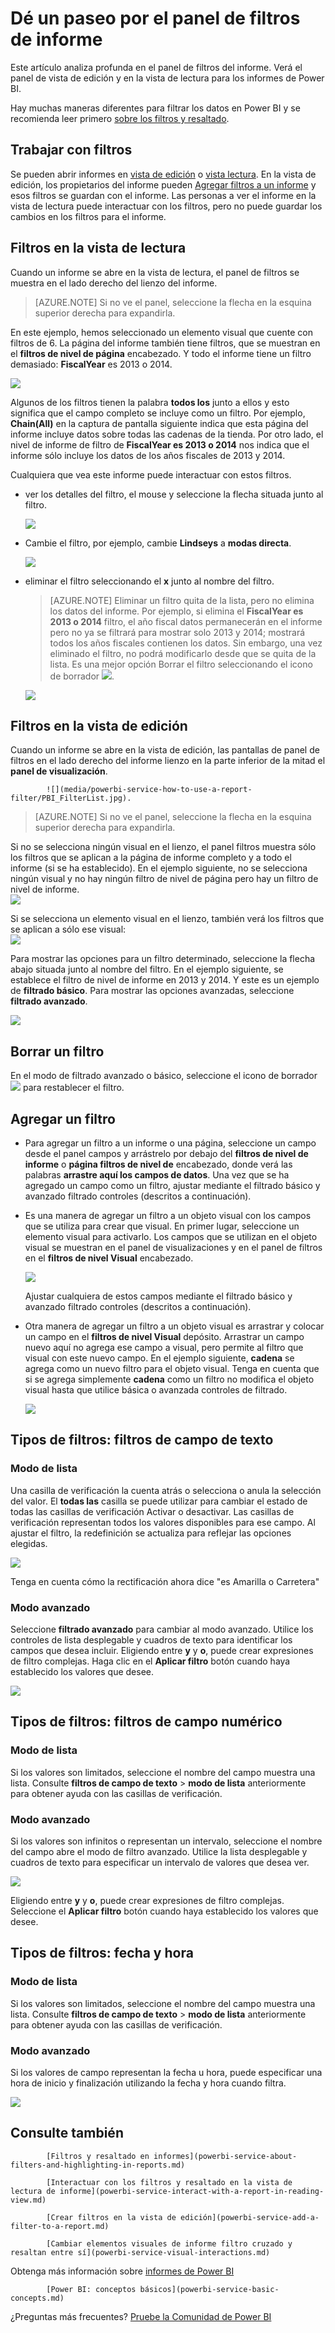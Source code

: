 <properties
   pageTitle="Dé un paseo por el panel de filtros"
   description="Cómo usar filtros de informe"
   services="powerbi"
   documentationCenter=""
   authors="mihart"
   manager="mblythe"
   backup=""
   editor=""
   tags=""
   qualityFocus="monitoring"
   qualityDate=""/>

<tags
   ms.service="powerbi"
   ms.devlang="NA"
   ms.topic="article"
   ms.tgt_pltfrm="NA"
   ms.workload="powerbi"
   ms.date="10/24/2016"
   ms.author="mihart"/>

# <a name="take-a-tour-of-the-report-filters-pane"></a>Dé un paseo por el panel de filtros de informe
Este artículo analiza profunda en el panel de filtros del informe. Verá el panel de vista de edición y en la vista de lectura para los informes de Power BI.

Hay muchas maneras diferentes para filtrar los datos en Power BI y se recomienda leer primero [sobre los filtros y resaltado](powerbi-service-about-filters-and-highlighting-in-reports).

## <a name="working-with-filters"></a>Trabajar con filtros  
Se pueden abrir informes en [vista de edición](powerbi-service-interact-with-a-report-in-editing-view.md) o [vista lectura](powerbi-service-interact-with-a-report-in-reading-view.md). En la vista de edición, los propietarios del informe pueden [Agregar filtros a un informe](powerbi-service-add-a-filter-to-a-report) y esos filtros se guardan con el informe. Las personas a ver el informe en la vista de lectura puede interactuar con los filtros, pero no puede guardar los cambios en los filtros para el informe.

## <a name="filters-in-reading-view"></a>Filtros en la vista de lectura

Cuando un informe se abre en la vista de lectura, el panel de filtros se muestra en el lado derecho del lienzo del informe.  

>[AZURE.NOTE] Si no ve el panel, seleccione la flecha en la esquina superior derecha para expandirla.

En este ejemplo, hemos seleccionado un elemento visual que cuente con filtros de 6. La página del informe también tiene filtros, que se muestran en el **filtros de nivel de página** encabezado. Y todo el informe tiene un filtro demasiado:  **FiscalYear** es 2013 o 2014.  

![](media/powerbi-service-how-to-use-a-report-filter/power-bi-filter-visual-level.png)

Algunos de los filtros tienen la palabra **todos los** junto a ellos y esto significa que el campo completo se incluye como un filtro.  Por ejemplo, **Chain(All)** en la captura de pantalla siguiente indica que esta página del informe incluye datos sobre todas las cadenas de la tienda.  Por otro lado, el nivel de informe de filtro de **FiscalYear es 2013 o 2014** nos indica que el informe sólo incluye los datos de los años fiscales de 2013 y 2014.

Cualquiera que vea este informe puede interactuar con estos filtros.

-    ver los detalles del filtro, el mouse y seleccione la flecha situada junto al filtro.

      ![](media/powerbi-service-interact-with-a-report-in-reading-view/power-bi-expan-filter.png)

-  Cambie el filtro, por ejemplo, cambie **Lindseys** a **modas directa**.

      ![](media/powerbi-service-interact-with-a-report-in-reading-view/power-bi-filter-chain.png)

-  eliminar el filtro seleccionando el **x** junto al nombre del filtro.

   >[AZURE.NOTE]  Eliminar un filtro quita de la lista, pero no elimina los datos del informe.  Por ejemplo, si elimina el **FiscalYear es 2013 o 2014** filtro, el año fiscal datos permanecerán en el informe pero no ya se filtrará para mostrar solo 2013 y 2014; mostrará todos los años fiscales contienen los datos.  Sin embargo, una vez eliminado el filtro, no podrá modificarlo desde que se quita de la lista. Es una mejor opción Borrar el filtro seleccionando el icono de borrador ![](media/powerbi-service-interact-with-a-report-in-reading-view/power-bi-eraser-icon.png).

   ![](media/powerbi-service-how-to-use-a-report-filter/power-bi-delete-filter.png)

## <a name="filters-in-editing-view"></a>Filtros en la vista de edición

Cuando un informe se abre en la vista de edición, las pantallas de panel de filtros en el lado derecho del informe lienzo en la parte inferior de la mitad el **panel de visualización**.


            ![](media/powerbi-service-how-to-use-a-report-filter/PBI_FilterList.jpg).  

>[AZURE.NOTE] Si no ve el panel, seleccione la flecha en la esquina superior derecha para expandirla.


Si no se selecciona ningún visual en el lienzo, el panel filtros muestra sólo los filtros que se aplican a la página de informe completo y a todo el informe (si se ha establecido). En el ejemplo siguiente, no se selecciona ningún visual y no hay ningún filtro de nivel de página pero hay un filtro de nivel de informe.  
![](media/powerbi-service-how-to-use-a-report-filter/PBI_FilterListWithReportFilter.jpg)  

Si se selecciona un elemento visual en el lienzo, también verá los filtros que se aplican a sólo ese visual:  
![](media/powerbi-service-how-to-use-a-report-filter/PBI_FilterListWithReportAndVIsLevelFilters.jpg)

Para mostrar las opciones para un filtro determinado, seleccione la flecha abajo situada junto al nombre del filtro.  En el ejemplo siguiente, se establece el filtro de nivel de informe en 2013 y 2014. Y este es un ejemplo de **filtrado básico**.  Para mostrar las opciones avanzadas, seleccione **filtrado avanzado**.

![](media/powerbi-service-how-to-use-a-report-filter/PBI_FilterListDropdown.jpg)

## <a name="clear-a-filter"></a>Borrar un filtro  
 En el modo de filtrado avanzado o básico, seleccione el icono de borrador  ![](media/powerbi-service-how-to-use-a-report-filter/PBI_eraserIcon.jpg) para restablecer el filtro. 

##   <a name="add-a-filter"></a>Agregar un filtro
-  Para agregar un filtro a un informe o una página, seleccione un campo desde el panel campos y arrástrelo por debajo del **filtros de nivel de informe**  o **página filtros de nivel de** encabezado, donde verá las palabras **arrastre aquí los campos de datos**. Una vez que se ha agregado un campo como un filtro, ajustar mediante el filtrado básico y avanzado filtrado controles (descritos a continuación).

-  Es una manera de agregar un filtro a un objeto visual con los campos que se utiliza para crear que visual. En primer lugar, seleccione un elemento visual para activarlo. Los campos que se utilizan en el objeto visual se muestran en el panel de visualizaciones y en el panel de filtros en el **filtros de nivel Visual** encabezado.

    ![](media/powerbi-service-how-to-use-a-report-filter/power-bi-visual-filter.png)  

    Ajustar cualquiera de estos campos mediante el filtrado básico y avanzado filtrado controles (descritos a continuación).

-  Otra manera de agregar un filtro a un objeto visual es arrastrar y colocar un campo en el **filtros de nivel Visual** depósito. Arrastrar un campo nuevo aquí no agrega ese campo a visual, pero permite al filtro que visual con este nuevo campo. En el ejemplo siguiente, **cadena** se agrega como un nuevo filtro para el objeto visual. Tenga en cuenta que si se agrega simplemente **cadena** como un filtro no modifica el objeto visual hasta que utilice básica o avanzada controles de filtrado.

    ![](media/powerbi-service-how-to-use-a-report-filter/power-bi-visual-filter.gif)


## <a name="types-of-filters:-text-field-filters"></a>Tipos de filtros: filtros de campo de texto  
### <a name="list-mode"></a>Modo de lista  
Una casilla de verificación la cuenta atrás o selecciona o anula la selección del valor. El **todas las** casilla se puede utilizar para cambiar el estado de todas las casillas de verificación Activar o desactivar. Las casillas de verificación representan todos los valores disponibles para ese campo.  Al ajustar el filtro, la redefinición se actualiza para reflejar las opciones elegidas. 

![](media/powerbi-service-how-to-use-a-report-filter/PBI_restatement.png)

Tenga en cuenta cómo la rectificación ahora dice "es Amarilla o Carretera"

### <a name="advanced-mode"></a>Modo avanzado  
Seleccione **filtrado avanzado** para cambiar al modo avanzado. Utilice los controles de lista desplegable y cuadros de texto para identificar los campos que desea incluir. Eligiendo entre **y** y **o**, puede crear expresiones de filtro complejas. Haga clic en el **Aplicar filtro** botón cuando haya establecido los valores que desee.  

![](media/powerbi-service-how-to-use-a-report-filter/aboutFilters.png)

## <a name="types-of-filters:-numeric-field-filters"></a>Tipos de filtros: filtros de campo numérico  
### <a name="list-mode"></a>Modo de lista  
Si los valores son limitados, seleccione el nombre del campo muestra una lista.  Consulte **filtros de campo de texto** &gt; **modo de lista** anteriormente para obtener ayuda con las casillas de verificación.   

### <a name="advanced-mode"></a>Modo avanzado  
Si los valores son infinitos o representan un intervalo, seleccione el nombre del campo abre el modo de filtro avanzado. Utilice la lista desplegable y cuadros de texto para especificar un intervalo de valores que desea ver. 

![](media/powerbi-service-how-to-use-a-report-filter/PBI_dropdown-and-text.png)

Eligiendo entre **y** y **o**, puede crear expresiones de filtro complejas. Seleccione el **Aplicar filtro** botón cuando haya establecido los valores que desee.

## <a name="types-of-filters:-date-and-time"></a>Tipos de filtros: fecha y hora  
### <a name="list-mode"></a>Modo de lista  
Si los valores son limitados, seleccione el nombre del campo muestra una lista.  Consulte **filtros de campo de texto** &gt; **modo de lista** anteriormente para obtener ayuda con las casillas de verificación.   

### <a name="advanced-mode"></a>Modo avanzado  
Si los valores de campo representan la fecha u hora, puede especificar una hora de inicio y finalización utilizando la fecha y hora cuando filtra.  

![](media/powerbi-service-how-to-use-a-report-filter/PBI_date-time-filters.png)

## <a name="see-also"></a>Consulte también  

            [Filtros y resaltado en informes](powerbi-service-about-filters-and-highlighting-in-reports.md)  

            [Interactuar con los filtros y resaltado en la vista de lectura de informe](powerbi-service-interact-with-a-report-in-reading-view.md)  

            [Crear filtros en la vista de edición](powerbi-service-add-a-filter-to-a-report.md)  

            [Cambiar elementos visuales de informe filtro cruzado y resaltan entre sí](powerbi-service-visual-interactions.md)

Obtenga más información sobre [informes de Power BI](powerbi-service-reports.md)  

            [Power BI: conceptos básicos](powerbi-service-basic-concepts.md)

¿Preguntas más frecuentes? 
            [Pruebe la Comunidad de Power BI](http://community.powerbi.com/)

